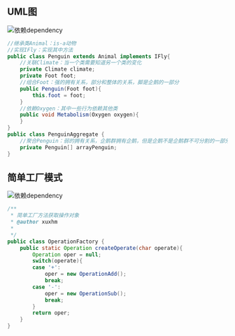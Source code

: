## UML图

![依赖dependency](https://github.com/xuxh0622/learn-designpattern/blob/master/image/auml.png)

```java
//继承类Animal：is-a动物
//实现IFly：实现其中方法
public class Penguin extends Animal implements IFly{
	//关联Climate：当一个类需要知道另一个类的变化
	private Climate climate;
  	private Foot foot;
	//组合Foot：强的拥有关系，部分和整体的关系，脚是企鹅的一部分
	public Penguin(Foot foot){
		this.foot = foot;
	}
	//依赖Oxygen：其中一些行为依赖其他类
	public void Metabolism(Oxygen oxygen){
	}
}
public class PenguinAggregate {
	//聚合Penguin：弱的拥有关系，企鹅群拥有企鹅，但是企鹅不是企鹅群不可分割的一部分
	private Penguin[] arrayPenguin;
}
```

## 简单工厂模式

![依赖dependency](https://github.com/xuxh0622/learn-designpattern/blob/master/image/afactory.png)

```java
/**
 * 简单工厂方法获取操作对象
 * @author xuxhm
 *
 */
public class OperationFactory {
	public static Operation createOperate(char operate){
		Operation oper = null;
		switch(operate){
		case '+':
			oper = new OperationAdd();
			break;
		case '-':
			oper = new OperationSub();
			break;
		}
		return oper;
	}
}
```

